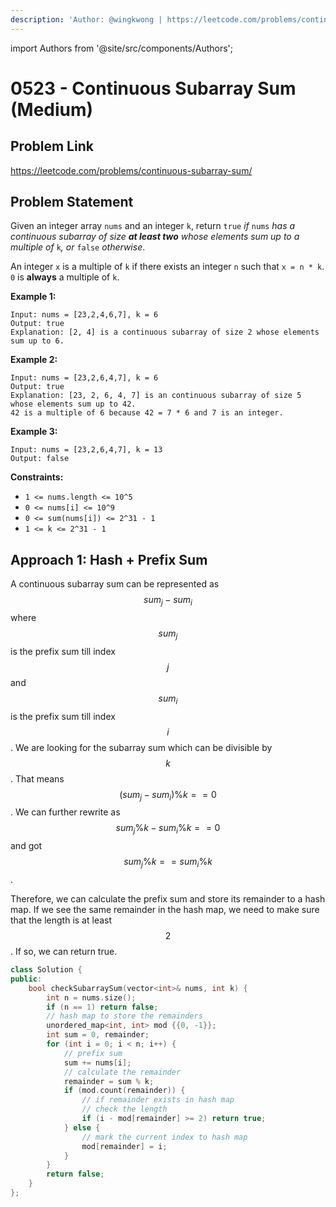 ```yaml
---
description: 'Author: @wingkwong | https://leetcode.com/problems/continuous-subarray-sum/'
---
```


import Authors from '@site/src/components/Authors';

# 0523 - Continuous Subarray Sum (Medium)

## Problem Link

https://leetcode.com/problems/continuous-subarray-sum/

## Problem Statement

Given an integer array `nums` and an integer `k`, return `true` _if_ `nums` _has a continuous subarray of size **at least two** whose elements sum up to a multiple of_ `k`_, or_ `false` _otherwise_.

An integer `x` is a multiple of `k` if there exists an integer `n` such that `x = n * k`. `0` is **always** a multiple of `k`.

**Example 1:**

```
Input: nums = [23,2,4,6,7], k = 6
Output: true
Explanation: [2, 4] is a continuous subarray of size 2 whose elements sum up to 6.
```

**Example 2:**

```
Input: nums = [23,2,6,4,7], k = 6
Output: true
Explanation: [23, 2, 6, 4, 7] is an continuous subarray of size 5 whose elements sum up to 42.
42 is a multiple of 6 because 42 = 7 * 6 and 7 is an integer.
```

**Example 3:**

```
Input: nums = [23,2,6,4,7], k = 13
Output: false
```

**Constraints:**

* `1 <= nums.length <= 10^5`
* `0 <= nums[i] <= 10^9`
* `0 <= sum(nums[i]) <= 2^31 - 1`
* `1 <= k <= 2^31 - 1`

## Approach 1: Hash + Prefix Sum

A continuous subarray sum can be represented as $$sum_j - sum_i$$ where $$sum_j$$ is the prefix sum till index $$j$$ and $$sum_i$$ is the prefix sum till index $$i$$. We are looking for the subarray sum which can be divisible by $$k$$. That means $$(sum_j - sum_i) \% k == 0$$. We can further rewrite as $$sum_j \% k - sum_i \% k== 0$$ and got $$sum_j \% k == sum_i \% k$$.

Therefore, we can calculate the prefix sum and store its remainder to a hash map. If we see the same remainder in the hash map, we need to make sure that the length is at least $$2$$. If so, we can return true.

<Authors names="@wingkwong"/>

```cpp
class Solution {
public:
    bool checkSubarraySum(vector<int>& nums, int k) {
        int n = nums.size();
        if (n == 1) return false;
        // hash map to store the remainders
        unordered_map<int, int> mod {{0, -1}};
        int sum = 0, remainder;
        for (int i = 0; i < n; i++) {
            // prefix sum
            sum += nums[i];
            // calculate the remainder
            remainder = sum % k; 
            if (mod.count(remainder)) {
                // if remainder exists in hash map
                // check the length
                if (i - mod[remainder] >= 2) return true;
            } else {
                // mark the current index to hash map
                mod[remainder] = i;
            }
        }
        return false;
    }
};
```
